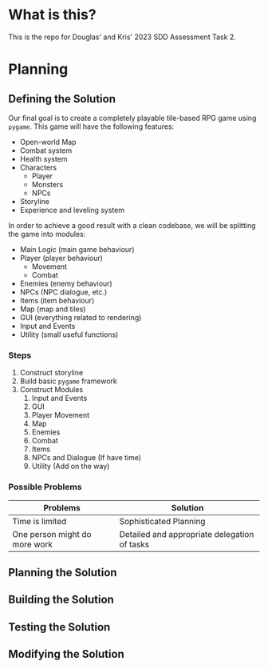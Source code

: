 # What is this?

This is the repo for Douglas' and Kris' 2023 SDD Assessment Task 2.

# Planning

## Defining the Solution

Our final goal is to create a completely playable tile-based RPG game using `pygame`. This game will have the following features:

- Open-world Map
- Combat system
- Health system
- Characters
  - Player
  - Monsters
  - NPCs
- Storyline
- Experience and leveling system

In order to achieve a good result with a clean codebase, we will be splitting the game into modules:

- Main Logic (main game behaviour)
- Player (player behaviour)
  - Movement
  - Combat
- Enemies (enemy behaviour)
- NPCs (NPC dialogue, etc.)
- Items (item behaviour)
- Map (map and tiles)
- GUI (everything related to rendering)
- Input and Events
- Utility (small useful functions)

### Steps

1. Construct storyline
2. Build basic `pygame` framework
3. Construct Modules
   1. Input and Events
   2. GUI
   3. Player Movement
   4. Map
   5. Enemies
   6. Combat
   7. Items
   8. NPCs and Dialogue (If have time)
   9. Utility (Add on the way)

### Possible Problems

| Problems | Solution |
| -------- | -------- |
| Time is limited | Sophisticated Planning |
| One person might do more work | Detailed and appropriate delegation of tasks |

## Planning the Solution

## Building the Solution

## Testing the Solution

## Modifying the Solution
